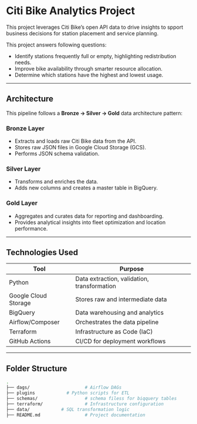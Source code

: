 #  Citi Bike Analytics Project

This project leverages Citi Bike’s open API data to drive insights to spport business decisions for station placement and service planning.

This project answers following questions:
- Identify stations frequently full or empty, highlighting redistribution needs.
- Improve bike availability through smarter resource allocation.
- Determine which stations have the highest and lowest usage.


---

## Architecture

This pipeline follows a **Bronze → Silver → Gold** data architecture pattern:

### Bronze Layer
- Extracts and loads raw Citi Bike data from the API.
- Stores raw JSON files in Google Cloud Storage (GCS).
- Performs JSON schema validation.

### Silver Layer
- Transforms and enriches the data.
- Adds new columns and creates a master table in BigQuery.

### Gold Layer
- Aggregates and curates data for reporting and dashboarding.
- Provides analytical insights into fleet optimization and location performance.

---

## Technologies Used

| Tool             | Purpose                                |
|------------------|----------------------------------------|
| Python           | Data extraction, validation, transformation |
| Google Cloud Storage | Stores raw and intermediate data       |
| BigQuery         | Data warehousing and analytics          |
| Airflow/Composer | Orchestrates the data pipeline          |
| Terraform        | Infrastructure as Code (IaC)            |
| GitHub Actions   | CI/CD for deployment workflows          |

---

## Folder Structure

```bash
.
├── dags/                     # Airflow DAGs
├── plugins            # Python scripts for ETL
├── schemas/                  # schema filess for biqquery tables
├── terraform/                # Infrastructure configuration
├── data/            # SQL transformation logic
├── README.md                 # Project documentation
